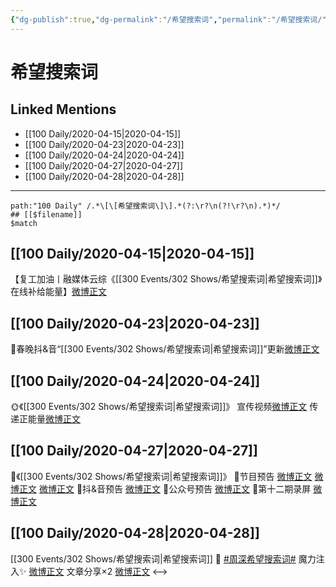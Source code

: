 ```yaml
---
{"dg-publish":true,"dg-permalink":"/希望搜索词","permalink":"/希望搜索词/","created":"2023-04-03T17:34:23.000+08:00","updated":"2023-04-10T16:40:21.000+08:00"}
---
```


# 希望搜索词

## Linked Mentions
- [[100 Daily/2020-04-15\|2020-04-15]]
- [[100 Daily/2020-04-23\|2020-04-23]]
- [[100 Daily/2020-04-24\|2020-04-24]]
- [[100 Daily/2020-04-27\|2020-04-27]]
- [[100 Daily/2020-04-28\|2020-04-28]]


---

```expander
path:"100 Daily" /.*\[\[希望搜索词\]\].*(?:\r?\n(?!\r?\n).*)*/
## [[$filename]]
$match
```
## [[100 Daily/2020-04-15\|2020-04-15]]
【复工加油丨融媒体云综《[[300 Events/302 Shows/希望搜索词\|希望搜索词]]》在线补给能量】[微博正文](https://m.weibo.cn/6466290670/4494026944338676)
## [[100 Daily/2020-04-23\|2020-04-23]]
🌿春晚抖&音“[[300 Events/302 Shows/希望搜索词\|希望搜索词]]”更新[微博正文](https://m.weibo.cn/6466290670/4496967851936624)
## [[100 Daily/2020-04-24\|2020-04-24]]
🌞《[[300 Events/302 Shows/希望搜索词\|希望搜索词]]》
宣传视频[微博正文](https://m.weibo.cn/6466290670/4497193975392113)
传递正能量[微博正文](https://m.weibo.cn/6466290670/4497210274063517)
## [[100 Daily/2020-04-27\|2020-04-27]]
🎵《[[300 Events/302 Shows/希望搜索词\|希望搜索词]]》
🌿节目预告 [微博正文](https://m.weibo.cn/6466290670/4498380736178049)
[微博正文](https://m.weibo.cn/6466290670/4498354002651345) [微博正文](https://m.weibo.cn/6466290670/4498331671902893)
🌿抖&音预告 [微博正文](https://m.weibo.cn/6466290670/4498318303988918)
🌿公众号预告 [微博正文](https://m.weibo.cn/6466290670/4498278714048792)
🌿第十二期录屏 [微博正文](https://m.weibo.cn/6466290670/4498425477430810)
## [[100 Daily/2020-04-28\|2020-04-28]]
[[300 Events/302 Shows/希望搜索词\|希望搜索词]]
💫 [#周深希望搜索词#](https://s.weibo.com/weibo?q=%23%E5%91%A8%E6%B7%B1%E5%B8%8C%E6%9C%9B%E6%90%9C%E7%B4%A2%E8%AF%8D%23)
魔力注入✨ [微博正文](https://m.weibo.cn/6466290670/4498611410673806)
文章分享×2 [微博正文](https://m.weibo.cn/6466290670/4498661164026439)
<-->